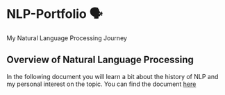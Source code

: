 # NLP-Portfolio 🗣️

My Natural Language Processing Journey

## Overview of Natural Language Processing
In the following document you will learn a bit about the history of NLP and my personal interest on the topic. You can find the document [here](https://github.com/Tarzerk/NLP-Portfolio/blob/master/Overview_of_NLP.pdf)
